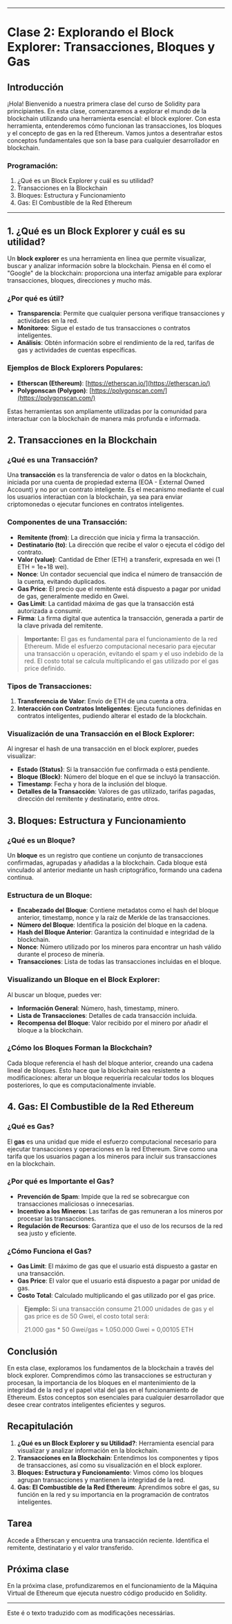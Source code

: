 
---

# Clase 2: Explorando el Block Explorer: Transacciones, Bloques y Gas

## Introducción

¡Hola! Bienvenido a nuestra primera clase del curso de Solidity para principiantes. En esta clase, comenzaremos a explorar el mundo de la blockchain utilizando una herramienta esencial: el block explorer. Con esta herramienta, entenderemos cómo funcionan las transacciones, los bloques y el concepto de gas en la red Ethereum. Vamos juntos a desentrañar estos conceptos fundamentales que son la base para cualquier desarrollador en blockchain.

### Programación:

1. ¿Qué es un Block Explorer y cuál es su utilidad?
2. Transacciones en la Blockchain
3. Bloques: Estructura y Funcionamiento
4. Gas: El Combustible de la Red Ethereum


---

## 1. ¿Qué es un Block Explorer y cuál es su utilidad?

Un **block explorer** es una herramienta en línea que permite visualizar, buscar y analizar información sobre la blockchain. Piensa en él como el "Google" de la blockchain: proporciona una interfaz amigable para explorar transacciones, bloques, direcciones y mucho más.

### ¿Por qué es útil?

- **Transparencia**: Permite que cualquier persona verifique transacciones y actividades en la red.
- **Monitoreo**: Sigue el estado de tus transacciones o contratos inteligentes.
- **Análisis**: Obtén información sobre el rendimiento de la red, tarifas de gas y actividades de cuentas específicas.

### Ejemplos de Block Explorers Populares:

- **Etherscan (Ethereum)**: [https://etherscan.io/](https://etherscan.io/)
- **Polygonscan (Polygon)**: [https://polygonscan.com/](https://polygonscan.com/)

Estas herramientas son ampliamente utilizadas por la comunidad para interactuar con la blockchain de manera más profunda e informada.

## 2. Transacciones en la Blockchain

### ¿Qué es una Transacción?

Una **transacción** es la transferencia de valor o datos en la blockchain, iniciada por una cuenta de propiedad externa (EOA - External Owned Account) y no por un contrato inteligente. Es el mecanismo mediante el cual los usuarios interactúan con la blockchain, ya sea para enviar criptomonedas o ejecutar funciones en contratos inteligentes.

### Componentes de una Transacción:

- **Remitente (from)**: La dirección que inicia y firma la transacción.  
- **Destinatario (to)**: La dirección que recibe el valor o ejecuta el código del contrato.  
- **Valor (value)**: Cantidad de Ether (ETH) a transferir, expresada en wei (1 ETH = 1e+18 wei).  
- **Nonce**: Un contador secuencial que indica el número de transacción de la cuenta, evitando duplicados.  
- **Gas Price**: El precio que el remitente está dispuesto a pagar por unidad de gas, generalmente medido en Gwei.  
- **Gas Limit**: La cantidad máxima de gas que la transacción está autorizada a consumir.  
- **Firma**: La firma digital que autentica la transacción, generada a partir de la clave privada del remitente.  

> **Importante:** El gas es fundamental para el funcionamiento de la red Ethereum. Mide el esfuerzo computacional necesario para ejecutar una transacción u operación, evitando el spam y el uso indebido de la red. El costo total se calcula multiplicando el gas utilizado por el gas price definido.

### Tipos de Transacciones:

1. **Transferencia de Valor**: Envío de ETH de una cuenta a otra.  
2. **Interacción con Contratos Inteligentes**: Ejecuta funciones definidas en contratos inteligentes, pudiendo alterar el estado de la blockchain.  

### Visualización de una Transacción en el Block Explorer:

Al ingresar el hash de una transacción en el block explorer, puedes visualizar:

- **Estado (Status)**: Si la transacción fue confirmada o está pendiente.  
- **Bloque (Block)**: Número del bloque en el que se incluyó la transacción.  
- **Timestamp**: Fecha y hora de la inclusión del bloque.  
- **Detalles de la Transacción**: Valores de gas utilizado, tarifas pagadas, dirección del remitente y destinatario, entre otros.  


## 3. Bloques: Estructura y Funcionamiento

### ¿Qué es un Bloque?

Un **bloque** es un registro que contiene un conjunto de transacciones confirmadas, agrupadas y añadidas a la blockchain. Cada bloque está vinculado al anterior mediante un hash criptográfico, formando una cadena continua.

### Estructura de un Bloque:

- **Encabezado del Bloque**: Contiene metadatos como el hash del bloque anterior, timestamp, nonce y la raíz de Merkle de las transacciones.
- **Número del Bloque**: Identifica la posición del bloque en la cadena.
- **Hash del Bloque Anterior**: Garantiza la continuidad e integridad de la blockchain.
- **Nonce**: Número utilizado por los mineros para encontrar un hash válido durante el proceso de minería.
- **Transacciones**: Lista de todas las transacciones incluidas en el bloque.

### Visualizando un Bloque en el Block Explorer:

Al buscar un bloque, puedes ver:

- **Información General**: Número, hash, timestamp, minero.
- **Lista de Transacciones**: Detalles de cada transacción incluida.
- **Recompensa del Bloque**: Valor recibido por el minero por añadir el bloque a la blockchain.

### ¿Cómo los Bloques Forman la Blockchain?

Cada bloque referencia el hash del bloque anterior, creando una cadena lineal de bloques. Esto hace que la blockchain sea resistente a modificaciones: alterar un bloque requeriría recalcular todos los bloques posteriores, lo que es computacionalmente inviable.

## 4. Gas: El Combustible de la Red Ethereum

### ¿Qué es Gas?

El **gas** es una unidad que mide el esfuerzo computacional necesario para ejecutar transacciones y operaciones en la red Ethereum. Sirve como una tarifa que los usuarios pagan a los mineros para incluir sus transacciones en la blockchain.

### ¿Por qué es Importante el Gas?

- **Prevención de Spam**: Impide que la red se sobrecargue con transacciones maliciosas o innecesarias.
- **Incentivo a los Mineros**: Las tarifas de gas remuneran a los mineros por procesar las transacciones.
- **Regulación de Recursos**: Garantiza que el uso de los recursos de la red sea justo y eficiente.

### ¿Cómo Funciona el Gas?

- **Gas Limit**: El máximo de gas que el usuario está dispuesto a gastar en una transacción.
- **Gas Price**: El valor que el usuario está dispuesto a pagar por unidad de gas.
- **Costo Total**: Calculado multiplicando el gas utilizado por el gas price.

> **Ejemplo:** Si una transacción consume 21.000 unidades de gas y el gas price es de 50 Gwei, el costo total será:
>
> 21.000 gas * 50 Gwei/gas = 1.050.000 Gwei = 0,00105 ETH

## Conclusión

En esta clase, exploramos los fundamentos de la blockchain a través del block explorer. Comprendimos cómo las transacciones se estructuran y procesan, la importancia de los bloques en el mantenimiento de la integridad de la red y el papel vital del gas en el funcionamiento de Ethereum. Estos conceptos son esenciales para cualquier desarrollador que desee crear contratos inteligentes eficientes y seguros.

## Recapitulación

1. **¿Qué es un Block Explorer y su Utilidad?**: Herramienta esencial para visualizar y analizar información en la blockchain.
2. **Transacciones en la Blockchain**: Entendimos los componentes y tipos de transacciones, así como su visualización en el block explorer.
3. **Bloques: Estructura y Funcionamiento**: Vimos cómo los bloques agrupan transacciones y mantienen la integridad de la red.
4. **Gas: El Combustible de la Red Ethereum**: Aprendimos sobre el gas, su función en la red y su importancia en la programación de contratos inteligentes.

## Tarea

Accede a Etherscan y encuentra una transacción reciente. Identifica el remitente, destinatario y el valor transferido.

## Próxima clase

En la próxima clase, profundizaremos en el funcionamiento de la Máquina Virtual de Ethereum que ejecuta nuestro código producido en Solidity.

---

Este é o texto traduzido com as modificações necessárias.